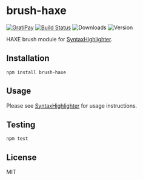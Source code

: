 # brush-haxe

[![GratiPay](https://img.shields.io/gratipay/user/alexgorbatchev.svg)](https://gratipay.com/alexgorbatchev/)
[![Build Status](https://travis-ci.org/syntaxhighlighter/brush-haxe.svg)](https://travis-ci.org/syntaxhighlighter/brush-haxe)
![Downloads](https://img.shields.io/npm/dm/brush-haxe.svg)
![Version](https://img.shields.io/npm/v/brush-haxe.svg)

HAXE brush module for [SyntaxHighlighter](https://github.com/syntaxhighlighter/syntaxhighlighter).

## Installation

```
npm install brush-haxe
```

## Usage

Please see [SyntaxHighlighter](https://github.com/syntaxhighlighter/syntaxhighlighter) for usage instructions.

## Testing

```
npm test
```

## License

MIT
